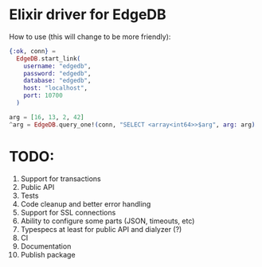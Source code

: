 # Elixir driver for EdgeDB

How to use (this will change to be more friendly):
```elixir
{:ok, conn} =
  EdgeDB.start_link(
    username: "edgedb",
    password: "edgedb",
    database: "edgedb",
    host: "localhost",
    port: 10700
  )

arg = [16, 13, 2, 42]
^arg = EdgeDB.query_one!(conn, "SELECT <array<int64>>$arg", arg: arg)
```

# TODO:
1. Support for transactions
2. Public API
3. Tests
4. Code cleanup and better error handling
5. Support for SSL connections
6. Ability to configure some parts (JSON, timeouts, etc)
7. Typespecs at least for public API and dialyzer (?)
8. CI
9. Documentation
10. Publish package
